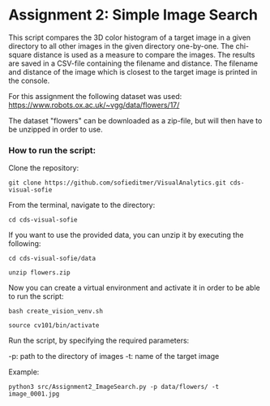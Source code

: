 # Assignment 2: Simple Image Search
This script compares the 3D color histogram of a target image in a given directory to all other images in the given directory one-by-one. The chi-square distance is used as a measure to compare the images. The results are saved in a CSV-file containing the filename and distance. The filename and distance of the image which is closest to the target image is printed in the console.

For this assignment the following dataset was used: https://www.robots.ox.ac.uk/~vgg/data/flowers/17/

The dataset "flowers" can be downloaded as a zip-file, but will then have to be unzipped in order to use.

### How to run the script: ###

Clone the repository:
```
git clone https://github.com/sofieditmer/VisualAnalytics.git cds-visual-sofie
```
From the terminal, navigate to the directory:
```
cd cds-visual-sofie
```
If you want to use the provided data, you can unzip it by executing the following:
```
cd cds-visual-sofie/data

unzip flowers.zip
```
Now you can create a virtual environment and activate it in order to be able to run the script:
```
bash create_vision_venv.sh

source cv101/bin/activate
```
Run the script, by specifying the required parameters:

-p: path to the directory of images
-t: name of the target image

Example:
```
python3 src/Assignment2_ImageSearch.py -p data/flowers/ -t image_0001.jpg
